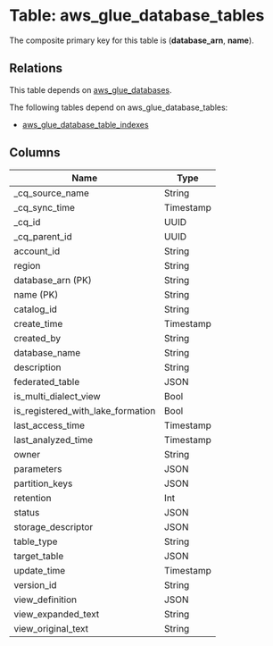 # Table: aws_glue_database_tables



The composite primary key for this table is (**database_arn**, **name**).

## Relations
This table depends on [aws_glue_databases](aws_glue_databases.md).

The following tables depend on aws_glue_database_tables:
  - [aws_glue_database_table_indexes](aws_glue_database_table_indexes.md)

## Columns
| Name          | Type          |
| ------------- | ------------- |
|_cq_source_name|String|
|_cq_sync_time|Timestamp|
|_cq_id|UUID|
|_cq_parent_id|UUID|
|account_id|String|
|region|String|
|database_arn (PK)|String|
|name (PK)|String|
|catalog_id|String|
|create_time|Timestamp|
|created_by|String|
|database_name|String|
|description|String|
|federated_table|JSON|
|is_multi_dialect_view|Bool|
|is_registered_with_lake_formation|Bool|
|last_access_time|Timestamp|
|last_analyzed_time|Timestamp|
|owner|String|
|parameters|JSON|
|partition_keys|JSON|
|retention|Int|
|status|JSON|
|storage_descriptor|JSON|
|table_type|String|
|target_table|JSON|
|update_time|Timestamp|
|version_id|String|
|view_definition|JSON|
|view_expanded_text|String|
|view_original_text|String|